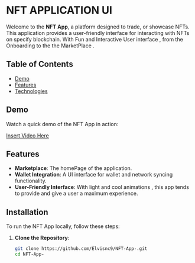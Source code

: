 # NFT APPLICATION UI

Welcome to the **NFT App**, a platform designed to  trade, or showcase NFTs. This application provides a user-friendly interface for interacting with NFTs on specify blockchain. With Fun and Interactive User interface , from the Onboarding to the the MarketPlace .

## Table of Contents
- [Demo](#demo)
- [Features](#features)
- [Technologies](#Flutter)

## Demo
Watch a quick demo of the NFT App in action:

[Insert Video Here](assets/images/NFTAPP.mp4)


## Features
- **Marketplace**: The homePage of the application.
- **Wallet Integration**: A UI interface for wallet and network syncing functionality.
- **User-Friendly Interface**: With light and cool animations , this app tends to provide and give a user a maximum experience.



## Installation
To run the NFT App locally, follow these steps:
1. **Clone the Repository**:
   ```bash
   git clone https://github.com/Elvisnc9/NFT-App-.git
   cd NFT-App-
